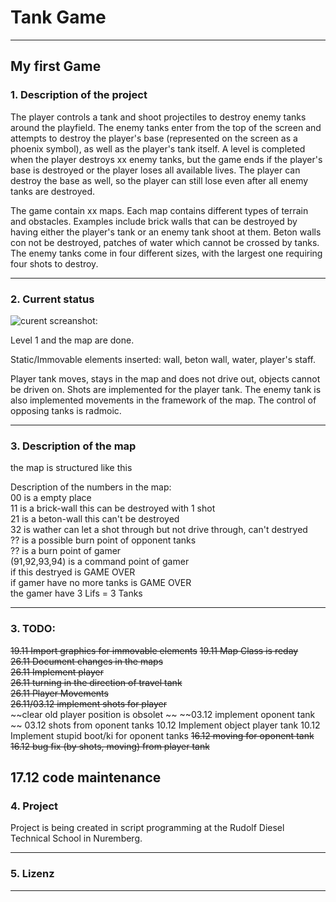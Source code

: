 # Tank Game 
---
My first Game
---
### 1. Description of the project
The player controls a tank and shoot projectiles to destroy enemy tanks around the playfield. The enemy tanks enter from the top of the screen and attempts to destroy the player's base (represented on the screen as a phoenix symbol), as well as the player's tank itself. A level is completed when the player destroys xx enemy tanks, but the game ends if the player's base is destroyed or the player loses all available lives. The player can destroy the base as well, so the player can still lose even after all enemy tanks are destroyed.

The game contain xx maps. Each map contains different types of terrain and obstacles. Examples include brick walls that can be destroyed by having either the player's tank or an enemy tank shoot at them. Beton walls con not be destroyed, patches of water which cannot be crossed by tanks. The enemy tanks come in four different sizes, with the largest one requiring four shots to destroy.

---
### 2. Current status

![curent screanshot:](https://github.com/wit-a/tank_game_py/blob/oop_versuch/Screenshot.jpg?raw=true)

Level 1 and the map are done.

Static/Immovable elements inserted: wall, beton wall, water, player's staff.

Player tank moves, stays in the map and does not drive out,
objects cannot be driven on.
Shots are implemented for the player tank.
The enemy tank is also implemented movements in the framework of the map.
The control of opposing tanks is radmoic.
        
---
### 3. Description of the map 
the map is structured like this

Description of the numbers in the map:  <br>
        00              is a empty place  <br>
        11              is a brick-wall this can be destroyed with 1 shot  <br>
        21              is a beton-wall this can't be destroyed  <br>
        32              is wather can let a shot through but not drive through, can't destryed  <br>
        ??              is a possible burn point of opponent tanks  <br>
        ??              is a burn point of gamer  <br>
        (91,92,93,94)   is a command point of gamer  <br>
                        if this destryed is GAME OVER <br>
                        if gamer have no more tanks is GAME OVER  <br>
                        the gamer have 3 Lifs = 3 Tanks  <br>
***


### 3. TODO: 

~~19.11 Import graphics for immovable elements~~
~~19.11 Map Class is reday <br>~~
~~26.11 Document changes in the maps  <br>~~
~~26.11 Implement player  <br>~~
~~26.11 turning in the direction of travel tank <br>~~
~~26.11 Player Movements  <br>~~
~~26.11/03.12 implement shots for player <br>~~
~~clear old player position is obsolet ~~
~~03.12 implement oponent tank ~~
03.12 shots from oponent tanks
10.12 Implement object player tank
10.12 Implement stupid boot/ki for oponent tanks 
~~16.12 moving for oponent tank~~
~~16.12 bug fix (by shots, moving) from player tank~~

17.12 code maintenance
---

### 4. Project 
Project is being created in script programming at the Rudolf Diesel Technical School in Nuremberg.

---
### 5. Lizenz 

---

